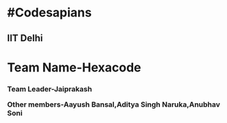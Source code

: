 <h1>#Codesapians
<h2>IIT Delhi
<h1>Team Name-Hexacode
<h3>
Team Leader-Jaiprakash

Other members-Aayush Bansal,Aditya Singh Naruka,Anubhav Soni
